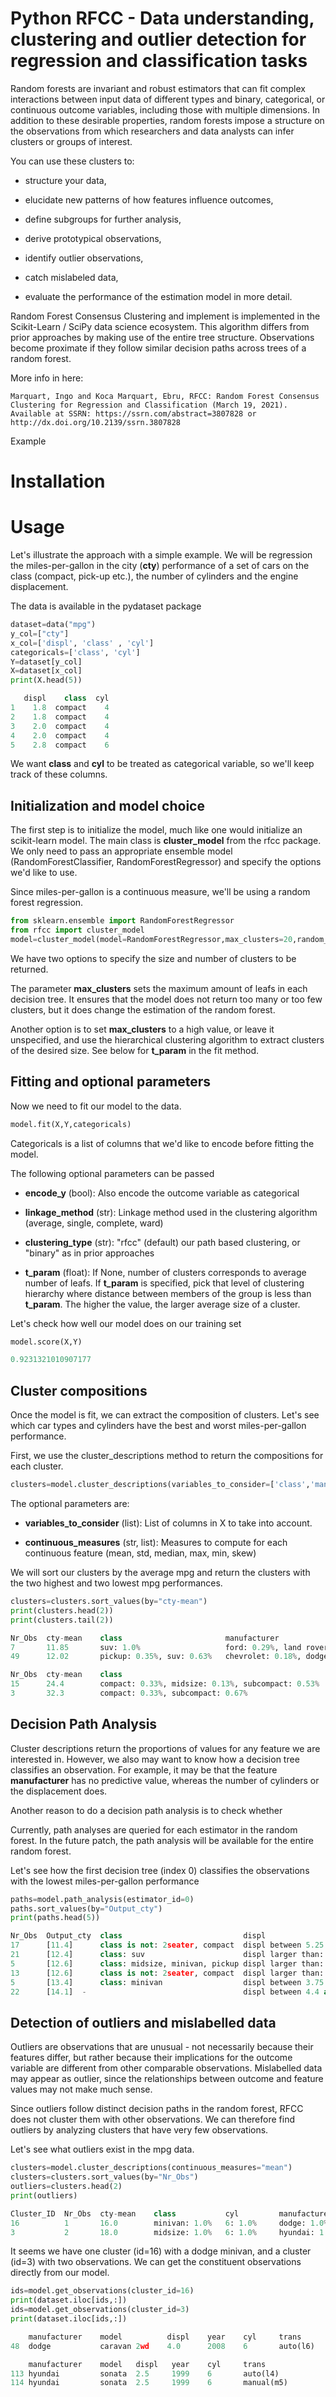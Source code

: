 # Python RFCC - Data understanding, clustering and outlier detection for regression and classification tasks

Random forests are invariant and robust estimators that can fit complex interactions between input data of different types and binary, categorical, or continuous outcome variables, including those with multiple dimensions. In addition to these desirable properties, random forests impose a structure on the observations from which researchers and data analysts can infer clusters or groups of interest. 

You can use these clusters to:

- structure your data,

- elucidate new patterns of how features influence outcomes,

- define subgroups for further analysis, 

- derive prototypical observations, 

- identify outlier observations, 

- catch mislabeled data, 

- evaluate the performance of the estimation model in more detail.

Random Forest Consensus Clustering and implement is implemented in the Scikit-Learn / SciPy data science ecosystem. This algorithm differs from prior approaches by making use of the entire tree structure. Observations become proximate if they follow similar decision paths across trees of a random forest.

More info in here:

```
Marquart, Ingo and Koca Marquart, Ebru, RFCC: Random Forest Consensus Clustering for Regression and Classification (March 19, 2021). Available at SSRN: https://ssrn.com/abstract=3807828 or http://dx.doi.org/10.2139/ssrn.3807828
```


Example

# Installation


# Usage

Let's illustrate the approach with a simple example. We will be regression the miles-per-gallon in the city (__cty__) performance of a set of
cars on the class (compact, pick-up etc.), the number of cylinders and the engine displacement.

The data is available in the pydataset package
```python
dataset=data("mpg")
y_col=["cty"]
x_col=['displ', 'class' , 'cyl']
categoricals=['class', 'cyl']
Y=dataset[y_col]
X=dataset[x_col]
print(X.head(5))
```

```python
   displ    class  cyl
1    1.8  compact    4
2    1.8  compact    4
3    2.0  compact    4
4    2.0  compact    4
5    2.8  compact    6
```

We want __class__ and __cyl__ to be treated as categorical variable, so we'll keep track of these columns.

## Initialization and model choice

The first step is to initialize the model, much like one would initialize an scikit-learn model.
The main class is __cluster_model__ from the rfcc package.
We only need to pass an appropriate ensemble model (RandomForestClassifier, RandomForestRegressor) and specify the options we'd like to use.


Since miles-per-gallon is a continuous measure, we'll be using a random forest regression.

```python
from sklearn.ensemble import RandomForestRegressor
from rfcc import cluster_model
model=cluster_model(model=RandomForestRegressor,max_clusters=20,random_state=1)
```

We have two options to specify the size and number of clusters to be returned.

The parameter __max_clusters__ sets the maximum amount of leafs in each decision tree. It ensures that the model does not return too many or too few clusters, but it does change the estimation of the random forest.

Another option is to set __max_clusters__ to a high value, or leave it unspecified, and use the hierarchical clustering algorithm to extract clusters of the desired size. See below for __t_param__ in the fit method.


## Fitting and optional parameters

Now we need to fit our model to the data.

```python
model.fit(X,Y,categoricals)
```

Categoricals is a list of columns that we'd like to encode before fitting the model.

The following optional parameters can be passed

- **encode_y** (bool): Also encode the outcome variable as categorical

- **linkage_method** (str): Linkage method used in the clustering algorithm (average, single, complete, ward)

- **clustering_type** (str): "rfcc" (default) our path based clustering, or "binary" as in prior approaches

- **t_param** (float): If None, number of clusters corresponds to average number of leafs. If __t_param__ is specified,
pick that level of clustering hierarchy where distance between members of the group is less than __t_param__. The higher the value, the larger average size of a cluster. 

Let's check how well our model does on our training set

```python
model.score(X,Y)
```

```python
0.9231321010907177
```

## Cluster compositions

Once the model is fit, we can extract the composition of clusters.
Let's see which car types and cylinders have the best and worst miles-per-gallon performance.

First, we use the cluster_descriptions method to return the compositions for each cluster.

```python
clusters=model.cluster_descriptions(variables_to_consider=['class','manufacturer'], continuous_measures="mean")
```

The optional parameters are:

- **variables_to_consider** (list): List of columns in X to take into account.

- **continuous_measures** (str, list): Measures to compute for each continuous feature (mean, std, median, max, min, skew)

We will sort our clusters by the average mpg and return the clusters with the two highest and two lowest mpg performances.

```python
clusters=clusters.sort_values(by="cty-mean")
print(clusters.head(2))
print(clusters.tail(2))
```

```python
Nr_Obs	cty-mean	class	                    manufacturer
7	    11.85	    suv: 1.0%	                ford: 0.29%, land rover: 0.57%, mercury: 0.14%
49	    12.02	    pickup: 0.35%, suv: 0.63%	chevrolet: 0.18%, dodge: 0.43%, ford: 0.12%, jeep: 0.1%, lincoln: 0.06%, mercury: 0.02%, nissan: 0.02%, toyota: 0.06%
```

```python
Nr_Obs	cty-mean	class	                                            manufacturer
15	    24.4	    compact: 0.33%, midsize: 0.13%, subcompact: 0.53%	honda: 0.53%, toyota: 0.33%, volkswagen: 0.13%
3	    32.3	    compact: 0.33%, subcompact: 0.67%	                volkswagen: 1.0%
```


## Decision Path Analysis

Cluster descriptions return the proportions of values for any feature we are interested in. However, we also may want to know how a decision tree classifies an observation. For example, it may be that the feature __manufacturer__  has
no predictive value, whereas the number of cylinders or the displacement does.

Another reason to do a decision path analysis is to check whether 

Currently, path analyses are queried for each estimator in the random forest. 
In the future patch, the path analysis will be available for the entire random forest.

Let's see how the first decision tree (index 0) classifies the observations with the lowest miles-per-gallon performance

```python
paths=model.path_analysis(estimator_id=0)
paths.sort_values(by="Output_cty")
print(paths.head(5))
```

```python
Nr_Obs	Output_cty	class	                        displ	                    manufacturer
17	    [11.4]	    class is not: 2seater, compact	displ between 5.25 and 4.4	manufacturer: audi, chevrolet, dodge
21	    [12.4]	    class: suv	                    displ larger than: 4.4	    manufacturer is not: audi, chevrolet, dodge
5	    [12.6]	    class: midsize, minivan, pickup	displ larger than: 4.4	    manufacturer is not: audi, chevrolet, dodge
13	    [12.6]	    class is not: 2seater, compact	displ larger than: 5.25	    manufacturer: audi, chevrolet, dodge
5	    [13.4]	    class: minivan	                displ between 3.75 and 3.15	-
22	    [14.1]	-	                                displ between 4.4 and 3.85	-
```

## Detection of outliers and mislabelled data

Outliers are observations that are unusual - not necessarily because their features differ, but rather because their implications for the outcome variable are different from other comparable observations. Mislabelled data may appear as
outlier, since the relationships between outcome and feature values may not make much sense.

Since outliers follow distinct decision paths in the random forest, RFCC does not cluster them with other observations.
We can therefore find outliers by analyzing clusters that have very few observations.

Let's see what outliers exist in the mpg data.
```python
clusters=model.cluster_descriptions(continuous_measures="mean")
clusters=clusters.sort_values(by="Nr_Obs")
outliers=clusters.head(2)
print(outliers)
```

```python
Cluster_ID	Nr_Obs	cty-mean	class	        cyl	        manufacturer	    displ-mean
16	        1	    16.0	    minivan: 1.0%	6: 1.0%	    dodge: 1.0%	        4.0
3	        2	    18.0	    midsize: 1.0%	6: 1.0%	    hyundai: 1.0%	    2.5
```

It seems we have one cluster (id=16) with a dodge minivan, and a cluster (id=3) with two observations.
We can get the constituent observations directly from our model.


```python
ids=model.get_observations(cluster_id=16)
print(dataset.iloc[ids,:])
ids=model.get_observations(cluster_id=3)
print(dataset.iloc[ids,:])
```

```python
	manufacturer	model	       displ	year	cyl	    trans
48  dodge           caravan 2wd    4.0      2008    6       auto(l6)

	manufacturer	model	displ	year	cyl	    trans
113	hyundai	        sonata	2.5	    1999	6	    auto(l4)
114	hyundai	        sonata	2.5	    1999	6	    manual(m5)
```

